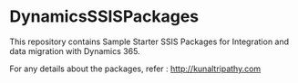 # DynamicsSSISPackages
This repository contains Sample  Starter SSIS Packages for Integration and data migration with Dynamics 365.

For any details about the packages, refer : http://kunaltripathy.com

